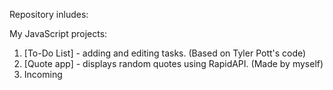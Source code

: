 Repository inludes:

My JavaScript projects:

1. [To-Do List]  - adding and editing tasks. (Based on Tyler Pott's code)
2. [Quote app] - displays random quotes using RapidAPI. (Made by myself)
3. Incoming
